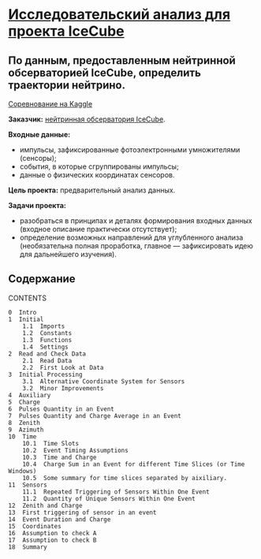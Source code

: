 # [Исследовательский анализ для проекта IceCube](https://github.com/Nanobelka/Kaggle/blob/main/IceCube/IceCube_1_EDA.ipynb)
## По данным, предоставленным нейтринной обсерваторией IceCube, определить траектории нейтрино.

[Соревнование на Kaggle](https://www.kaggle.com/competitions/icecube-neutrinos-in-deep-ice/)

**Заказчик:** [нейтринная обсерватория IceCube](https://icecube.wisc.edu/).

**Входные данные:**

- импульсы, зафиксированные фотоэлектронными умножителями (сенсоры);
- события, в которые сгруппированы импульсы;
- данные о физических координатах сенсоров.

**Цель проекта:** предварительный анализ данных.

**Задачи проекта:** 

- разобраться в принципах и деталях формирования входных данных (входное описание практически отсутствует);
- определение возможных направлений для углубленного анализа (необязательна полная проработка, главное — зафиксировать идею для дальнейшего изучения).

## Содержание

CONTENTS

    0  Intro
    1  Initial
        1.1  Imports
        1.2  Constants
        1.3  Functions
        1.4  Settings
    2  Read and Check Data
        2.1  Read Data
        2.2  First Look at Data
    3  Initial Processing
        3.1  Alternative Coordinate System for Sensors
        3.2  Minor Improvements
    4  Auxiliary
    5  Charge
    6  Pulses Quantity in an Event
    7  Pulses Quantity and Charge Average in an Event
    8  Zenith
    9  Azimuth
    10  Time
        10.1  Time Slots
        10.2  Event Timing Assumptions
        10.3  Time and Charge
        10.4  Charge Sum in an Event for different Time Slices (or Time Windows)
        10.5  Some summary for time slices separated by aixiliary.
    11  Sensors
        11.1  Repeated Triggering of Sensors Within One Event
        11.2  Quantity of Unique Sensors Within One Event
    12  Zenith and Charge
    13  First triggering of sensor in an event
    14  Event Duration and Charge
    15  Coordinates
    16  Assumption to check A
    17  Assumption to check B
    18  Summary
